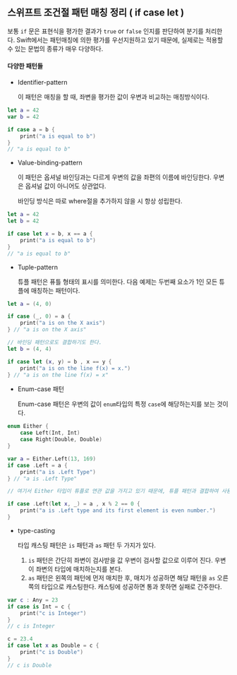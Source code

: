 ## 스위프트 조건절 패턴 매칭 정리 ( if case let )



 보통 `if` 문은 표현식을 평가한 결과가 `true` or `false` 인지를 판단하여 분기를 처리한다. Swift에서는 패턴매칭에 의한 평가를 우선지원하고 있기 때문에, 실제로는 적용할 수 있는 문법의 종류가 매우 다양하다. 



#### **다양한 패턴들** 



* Identifier-pattern

  이 패턴은 매칭을 할 때, 좌변을 평가한 값이 우변과 비교하는 매칭방식이다.

```swift
let a = 42
var b = 42

if case a = b {
    print("a is equal to b")
} 
// "a is equal to b"
```



* Value-binding-pattern

  이 패턴은 옵셔널 바인딩과는 다르게 우변의 값을 좌편의 이름에 바인딩한다. 우변은 옵셔널 값이 아니어도 상관없다.

   바인딩 방식은 따로 where절을 추가하지 않을 시 항상 성립한다.

```swift
let a = 42
let b = 42

if case let x = b, x == a {
    print("a is equal to b")
}
// "a is equal to b"
```



* Tuple-pattern

  튜플 패턴은 퓨틀 형태의 표시를 의미한다. 다음 예제는 두번째 요소가 1인 모든 튜플에 매칭하는 패턴이다.

```swift
let a = (4, 0)

if case (_, 0) = a {
    print("a is on the X axis")
} // "a is on the X axis"

// 바인딩 패턴으로도 결합하기도 한다.
let b = (4, 4)

if case let (x, y) = b , x == y {
    print("a is on the line f(x) = x.")
} // "a is on the line f(x) = x"
```



* Enum-case 패턴

  Enum-case 패턴은 우변의 값이 `enum`타입의 특정 `case`에 해당하는지를 보는 것이다.

```swift
enum Either {
    case Left(Int, Int)
    case Right(Double, Double)
}

var a = Either.Left(13, 169)
if case .Left = a {
    print("a is .Left Type")
} // "a is .Left Type"

// 여기서 Either 타입이 튜플로 연관 값을 가지고 있기 때문에, 튜플 패턴과 결합하여 사용할 수 있다.

if case .Left(let x, _) = a , x % 2 == 0 {
    print("a is .Left type and its first element is even number.")
}
```



* type-casting

  타입 캐스팅 패턴은 `is` 패턴과 `as` 패턴 두 가지가 있다.

  1. `is` 패턴은 간단히 좌변이 검사받을 값 우변이 검사할 값으로 이루어 진다. 우변이 좌변의 타입에 매치하는지를 본다.
  2. `as` 패턴은 왼쪽의 패턴에 먼저 매치한 후, 매치가 성공하면 해당 패턴을 `as` 오른쪽의 타입으로 캐스팅한다. 캐스팅에 성공하면 통과 못하면 실패로 간주한다.

```swift
var c : Any = 23
if case is Int = c {
    print("c is Integer")
}
// c is Integer

c = 23.4
if case let x as Double = c {
    print("c is Double")
}
// c is Double
```

